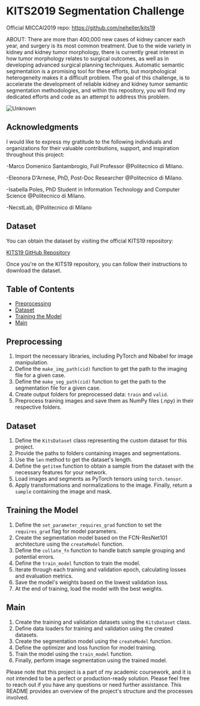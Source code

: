 # KITS2019 Segmentation Challenge

Official MICCAI2019 repo: https://github.com/neheller/kits19 

ABOUT: There are more than 400,000 new cases of kidney cancer each year, and surgery is its most common treatment. Due to the wide variety in kidney and kidney tumor morphology, there is currently great         interest in how tumor morphology relates to surgical outcomes, as well as in developing advanced surgical planning techniques. Automatic semantic segmentation is a promising tool for these efforts, but         morphological heterogeneity makes it a difficult problem.
   The goal of this challenge, is to accelerate the development of reliable kidney and kidney tumor semantic segmentation methodologies, and within this repository, you will find my dedicated efforts and          code as an attempt to address this problem.

   
![Unknown](https://github.com/L-Neur0/Kits19_BCV_Lorenzo_Sciarretta/assets/135653540/b4bca2f1-d6cc-458c-8dfe-d0f5ee7c2395)

 
## Acknowledgments
I would like to express my gratitude to the following individuals and organizations for their valuable contributions, support, and inspiration throughout this project:

-Marco Domenico Santambrogio, Full Professor @Politecnico di Milano.

-Eleonora D'Arnese, PhD, Post-Doc Researcher @Politecnico di Milano.

-Isabella Poles, PhD Student in Information Technology and Computer Science @Politecnico di Milano.

-NecstLab, @Politecnico di Milano

## Dataset

You can obtain the dataset by visiting the official KITS19 repository:

[KITS19 GitHub Repository](https://github.com/neheller/kits19)

Once you're on the KITS19 repository, you can follow their instructions to download the dataset. 


## Table of Contents

- [Preprocessing](#preprocessing)
- [Dataset](#dataset)
- [Training the Model](#training-the-model)
- [Main](#main)

## Preprocessing

1. Import the necessary libraries, including PyTorch and Nibabel for image manipulation.
2. Define the `make_img_path(cid)` function to get the path to the imaging file for a given case.
3. Define the `make_seg_path(cid)` function to get the path to the segmentation file for a given case.
4. Create output folders for preprocessed data: `train` and `valid`.
5. Preprocess training images and save them as NumPy files (.npy) in their respective folders.

## Dataset

1. Define the `KitsDataset` class representing the custom dataset for this project.
2. Provide the paths to folders containing images and segmentations.
3. Use the `len` method to get the dataset's length.
4. Define the `getitem` function to obtain a sample from the dataset with the necessary features for your network.
5. Load images and segments as PyTorch tensors using `torch.tensor`.
6. Apply transformations and normalizations to the image. Finally, return a `sample` containing the image and mask.

## Training the Model

1. Define the `set_parameter_requires_grad` function to set the `requires_grad` flag for model parameters.
2. Create the segmentation model based on the FCN-ResNet101 architecture using the `createModel` function.
3. Define the `collate_fn` function to handle batch sample grouping and potential errors.
4. Define the `train_model` function to train the model.
5. Iterate through each training and validation epoch, calculating losses and evaluation metrics.
6. Save the model's weights based on the lowest validation loss.
7. At the end of training, load the model with the best weights.

## Main

1. Create the training and validation datasets using the `KitsDataset` class.
2. Define data loaders for training and validation using the created datasets.
3. Create the segmentation model using the `createModel` function.
4. Define the optimizer and loss function for model training.
5. Train the model using the `train_model` function.
6. Finally, perform image segmentation using the trained model.



Please note that this project is a part of my academic coursework, and it is not intended to be a perfect or production-ready solution.
Please feel free to reach out if you have any questions or need further assistance. This README provides an overview of the project's structure and the processes involved.
